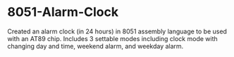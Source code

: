 # 8051-Alarm-Clock
Created an alarm clock (in 24 hours) in 8051 assembly language to be used with an AT89 chip. Includes 3 settable modes including clock mode with changing day and time, weekend alarm, and weekday alarm.
